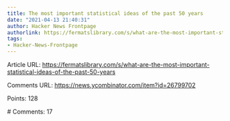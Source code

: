 ```yaml
---
title: The most important statistical ideas of the past 50 years
date: "2021-04-13 21:40:31"
author: Hacker News Frontpage
authorlink: https://fermatslibrary.com/s/what-are-the-most-important-statistical-ideas-of-the-past-50-years
tags:
- Hacker-News-Frontpage
---
```


<p>Article URL: <a href="https://fermatslibrary.com/s/what-are-the-most-important-statistical-ideas-of-the-past-50-years">https://fermatslibrary.com/s/what-are-the-most-important-statistical-ideas-of-the-past-50-years</a></p>
<p>Comments URL: <a href="https://news.ycombinator.com/item?id=26799702">https://news.ycombinator.com/item?id=26799702</a></p>
<p>Points: 128</p>
<p># Comments: 17</p>
